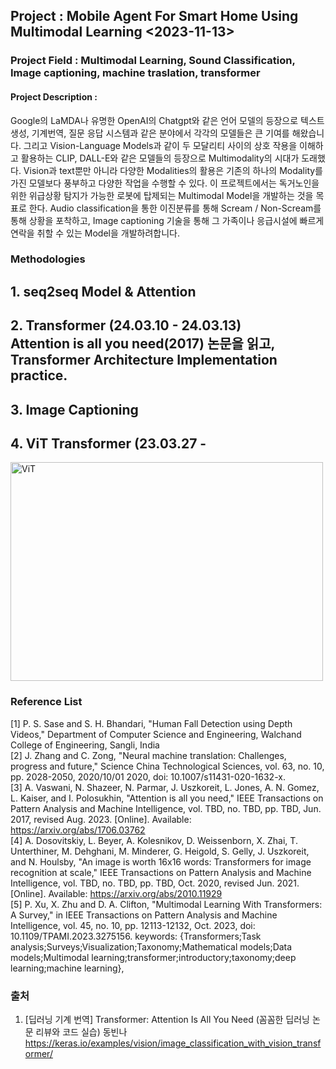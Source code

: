 ## **Project** : Mobile Agent For Smart Home Using Multimodal Learning <2023-11-13>
### **Project Field** : Multimodal Learning, Sound Classification, Image captioning, machine traslation, transformer

#### **Project Description** :
Google의 LaMDA나 유명한 OpenAI의 Chatgpt와 같은 언어 모델의 등장으로 텍스트 생성, 기계번역, 질문 응답 시스템과 같은 분야에서 각각의 모델들은 큰 기여를 해왔습니다. 그리고 Vision-Language Models과 같이 두 모달리티 사이의 상호 작용을 이해하고 활용하는 CLIP, DALL-E와 같은 모델들의 등장으로 Multimodality의 시대가 도래했다. Vision과 text뿐만 아니라 다양한 Modalities의 활용은 기존의 하나의 Modality를 가진 모델보다 풍부하고 다양한 작업을 수행할 수 있다. 이 프로젝트에서는 독거노인을 위한 위급상황 탐지가 가능한 로봇에 탑제되는 Multimodal Model을 개발하는 것을 목표로 한다. Audio classification을 통한 이진분류를 통해 Scream / Non-Scream를 통해 상황을 포착하고, Image captioning 기술을 통해 그 가족이나 응급시설에 빠르게 연락을 취할 수 있는 Model을 개발하려합니다.

### **Methodologies**
## 1. seq2seq Model & Attention
## 2. Transformer (24.03.10 - 24.03.13) <br> **Attention is all you need(2017)** 논문을 읽고, Transformer Architecture Implementation practice.
## 3. Image Captioning
## 4. ViT Transformer (23.03.27 - 
<img width="500" height="350" alt="ViT" src="https://github.com/qkrwoghd04/multimodal_learning/assets/122519801/27777d21-e7b0-4606-8164-05f3c07799aa">


### **Reference List**
[1] P. S. Sase and S. H. Bhandari, "Human Fall Detection using Depth Videos," Department of Computer Science and Engineering, Walchand College of Engineering, Sangli, India
<br>[2] J. Zhang and C. Zong, "Neural machine translation: Challenges, progress and future," Science China Technological Sciences, vol. 63, no. 10, pp. 2028-2050, 2020/10/01 2020, doi: 10.1007/s11431-020-1632-x.
<br>[3] A. Vaswani, N. Shazeer, N. Parmar, J. Uszkoreit, L. Jones, A. N. Gomez, L. Kaiser, and I. Polosukhin, "Attention is all you need," IEEE Transactions on Pattern Analysis and Machine Intelligence, vol. TBD, no. TBD, pp. TBD, Jun. 2017, revised Aug. 2023. [Online]. Available: https://arxiv.org/abs/1706.03762
<br>[4] A. Dosovitskiy, L. Beyer, A. Kolesnikov, D. Weissenborn, X. Zhai, T. Unterthiner, M. Dehghani, M. Minderer, G. Heigold, S. Gelly, J. Uszkoreit, and N. Houlsby, "An image is worth 16x16 words: Transformers for image recognition at scale," IEEE Transactions on Pattern Analysis and Machine Intelligence, vol. TBD, no. TBD, pp. TBD, Oct. 2020, revised Jun. 2021. [Online]. Available: https://arxiv.org/abs/2010.11929
<br>[5] P. Xu, X. Zhu and D. A. Clifton, "Multimodal Learning With Transformers: A Survey," in IEEE Transactions on Pattern Analysis and Machine Intelligence, vol. 45, no. 10, pp. 12113-12132, Oct. 2023, doi: 10.1109/TPAMI.2023.3275156.
keywords: {Transformers;Task analysis;Surveys;Visualization;Taxonomy;Mathematical models;Data models;Multimodal learning;transformer;introductory;taxonomy;deep learning;machine learning},







### **출처**
1. [딥러닝 기계 번역] Transformer: Attention Is All You Need (꼼꼼한 딥러닝 논문 리뷰와 코드 실습) 동빈나
https://keras.io/examples/vision/image_classification_with_vision_transformer/


